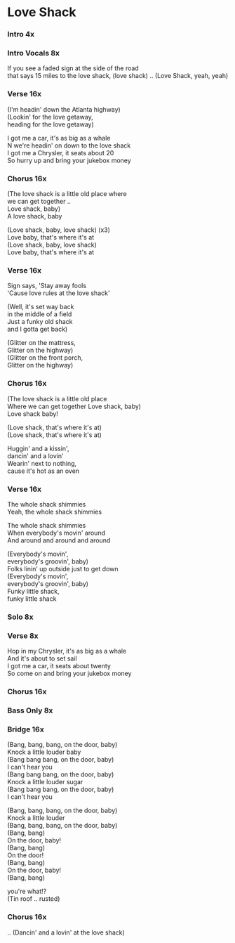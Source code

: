 # Love Shack


### Intro  4x

### Intro Vocals   8x
If you see a faded sign at the side of the road  
that says 15 miles to the love shack, 
(love shack) .. (Love Shack, yeah, yeah)    

### Verse  16x
(I'm headin' down the Atlanta highway)  
(Lookin' for the love getaway,  
heading for the love getaway)  

I got me a car, it's as big as a whale  
N we're headin' on down to the love shack  
I got me a Chrysler, it seats about 20  
So hurry up and bring your jukebox money  

### Chorus  16x
(The love shack is a little old place where  
we can get together ..  
Love shack, baby)  
A love shack, baby

(Love shack, baby, love shack) (x3)    
Love baby, that's where it's at  
(Love shack, baby, love shack)  
Love baby, that's where it's at  

### Verse  16x
Sign says, 'Stay away fools  
'Cause love rules at the love shack'  

(Well, it's set way back  
in the middle of a field  
Just a funky old shack  
and I gotta get back)  

(Glitter on the mattress,  
Glitter on the highway)    
(Glitter on the front porch,  
Glitter on the highway)  

### Chorus  16x
(The love shack is a little old place  
Where we can get together
Love shack, baby)  
Love shack baby!  

(Love shack, that's where it's at)  
(Love shack, that's where it's at)  

Huggin' and a kissin',  
dancin' and a lovin'  
Wearin' next to nothing,  
cause it's hot as an oven  

### Verse  16x
The whole shack shimmies  
Yeah, the whole shack shimmies  

The whole shack shimmies  
When everybody's movin' around  
And around and around and around  

(Everybody's movin',  
everybody's groovin', baby)  
Folks linin' up outside just to get down  
(Everybody's movin',  
everybody's groovin', baby)  
Funky little shack,  
funky little shack  

### Solo  8x

### Verse  8x
Hop in my Chrysler, it's as big as a whale  
And it's about to set sail  
I got me a car, it seats about twenty  
So come on and bring your jukebox money  

### Chorus  16x

### Bass Only  8x

### Bridge  16x
(Bang, bang, bang, on the door, baby)  
Knock a little louder baby  
(Bang bang bang, on the door, baby)  
I can't hear you    
(Bang bang bang, on the door, baby)  
Knock a little louder sugar  
(Bang bang bang, on the door, baby)  
I can't hear you    

(Bang, bang, bang, on the door, baby)  
Knock a little louder  
(Bang, bang, bang, on the door, baby)  
(Bang, bang)    
On the door, baby!  
(Bang, bang)    
On the door!  
(Bang, bang)    
On the door, baby!  
(Bang, bang)  

you're what!?  
(Tin roof .. rusted)  

### Chorus  16x
..
(Dancin' and a lovin' at the love shack)  